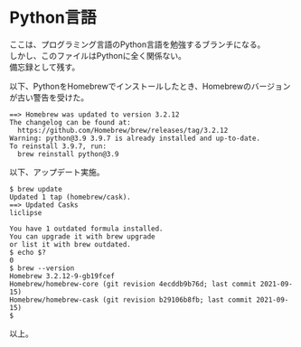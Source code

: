# Python言語
ここは、プログラミング言語のPython言語を勉強するブランチになる。  
しかし、このファイルはPythonに全く関係ない。  
備忘録として残す。  

以下、PythonをHomebrewでインストールしたとき、Homebrewのバージョンが古い警告を受けた。
```text
==> Homebrew was updated to version 3.2.12
The changelog can be found at:
  https://github.com/Homebrew/brew/releases/tag/3.2.12
Warning: python@3.9 3.9.7 is already installed and up-to-date.
To reinstall 3.9.7, run:
  brew reinstall python@3.9
```

以下、アップデート実施。
```terminal
$ brew update
Updated 1 tap (homebrew/cask).
==> Updated Casks
liclipse

You have 1 outdated formula installed.
You can upgrade it with brew upgrade
or list it with brew outdated.
$ echo $?
0
$ brew --version
Homebrew 3.2.12-9-gb19fcef
Homebrew/homebrew-core (git revision 4ecddb9b76d; last commit 2021-09-15)
Homebrew/homebrew-cask (git revision b29106b8fb; last commit 2021-09-15)
$
```


以上。
<!-- vim: set ts=4 sts=4 sw=4 tw=0 ff=unix fenc=utf-8 ft=markdown expandtab: -->
